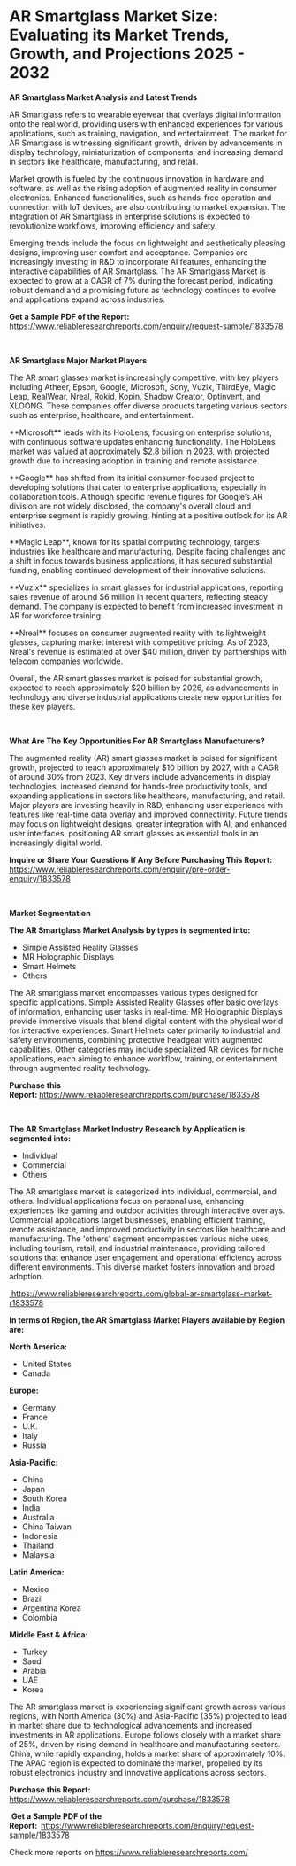 <p><h1>AR Smartglass Market Size: Evaluating its Market Trends, Growth, and Projections 2025 - 2032</h1></p><p><strong>AR Smartglass Market Analysis and Latest Trends</strong></p>
<p><p>AR Smartglass refers to wearable eyewear that overlays digital information onto the real world, providing users with enhanced experiences for various applications, such as training, navigation, and entertainment. The market for AR Smartglass is witnessing significant growth, driven by advancements in display technology, miniaturization of components, and increasing demand in sectors like healthcare, manufacturing, and retail.</p><p>Market growth is fueled by the continuous innovation in hardware and software, as well as the rising adoption of augmented reality in consumer electronics. Enhanced functionalities, such as hands-free operation and connection with IoT devices, are also contributing to market expansion. The integration of AR Smartglass in enterprise solutions is expected to revolutionize workflows, improving efficiency and safety.</p><p>Emerging trends include the focus on lightweight and aesthetically pleasing designs, improving user comfort and acceptance. Companies are increasingly investing in R&D to incorporate AI features, enhancing the interactive capabilities of AR Smartglass. The AR Smartglass Market is expected to grow at a CAGR of 7% during the forecast period, indicating robust demand and a promising future as technology continues to evolve and applications expand across industries.</p></p>
<p><strong>Get a Sample PDF of the Report:&nbsp;</strong> <a href="https://www.reliableresearchreports.com/enquiry/request-sample/1833578?utm_campaign=2246&utm_medium=2&utm_source=Github&utm_content=ia&utm_term=26032025&utm_id=ar-smartglass">https://www.reliableresearchreports.com/enquiry/request-sample/1833578</a></p>
<p>&nbsp;</p>
<p><strong>AR Smartglass Major Market Players</strong></p>
<p><p>The AR smart glasses market is increasingly competitive, with key players including Atheer, Epson, Google, Microsoft, Sony, Vuzix, ThirdEye, Magic Leap, RealWear, Nreal, Rokid, Kopin, Shadow Creator, Optinvent, and XLOONG. These companies offer diverse products targeting various sectors such as enterprise, healthcare, and entertainment.</p><p>**Microsoft** leads with its HoloLens, focusing on enterprise solutions, with continuous software updates enhancing functionality. The HoloLens market was valued at approximately $2.8 billion in 2023, with projected growth due to increasing adoption in training and remote assistance.</p><p>**Google** has shifted from its initial consumer-focused project to developing solutions that cater to enterprise applications, especially in collaboration tools. Although specific revenue figures for Google’s AR division are not widely disclosed, the company's overall cloud and enterprise segment is rapidly growing, hinting at a positive outlook for its AR initiatives.</p><p>**Magic Leap**, known for its spatial computing technology, targets industries like healthcare and manufacturing. Despite facing challenges and a shift in focus towards business applications, it has secured substantial funding, enabling continued development of their innovative solutions.</p><p>**Vuzix** specializes in smart glasses for industrial applications, reporting sales revenue of around $6 million in recent quarters, reflecting steady demand. The company is expected to benefit from increased investment in AR for workforce training.</p><p>**Nreal** focuses on consumer augmented reality with its lightweight glasses, capturing market interest with competitive pricing. As of 2023, Nreal's revenue is estimated at over $40 million, driven by partnerships with telecom companies worldwide.</p><p>Overall, the AR smart glasses market is poised for substantial growth, expected to reach approximately $20 billion by 2026, as advancements in technology and diverse industrial applications create new opportunities for these key players.</p></p>
<p>&nbsp;</p>
<p><strong>What Are The Key Opportunities For AR Smartglass Manufacturers?</strong></p>
<p><p>The augmented reality (AR) smart glasses market is poised for significant growth, projected to reach approximately $10 billion by 2027, with a CAGR of around 30% from 2023. Key drivers include advancements in display technologies, increased demand for hands-free productivity tools, and expanding applications in sectors like healthcare, manufacturing, and retail. Major players are investing heavily in R&D, enhancing user experience with features like real-time data overlay and improved connectivity. Future trends may focus on lightweight designs, greater integration with AI, and enhanced user interfaces, positioning AR smart glasses as essential tools in an increasingly digital world.</p></p>
<p><strong>Inquire or Share Your Questions If Any Before Purchasing This Report:</strong> <a href="https://www.reliableresearchreports.com/enquiry/pre-order-enquiry/1833578?utm_campaign=2246&utm_medium=2&utm_source=Github&utm_content=ia&utm_term=26032025&utm_id=ar-smartglass">https://www.reliableresearchreports.com/enquiry/pre-order-enquiry/1833578</a></p>
<p>&nbsp;</p>
<p><strong>Market Segmentation</strong></p>
<p><strong>The AR Smartglass Market Analysis by types is segmented into:</strong></p>
<p><ul><li>Simple Assisted Reality Glasses</li><li>MR Holographic Displays</li><li>Smart Helmets</li><li>Others</li></ul></p>
<p><p>The AR smartglass market encompasses various types designed for specific applications. Simple Assisted Reality Glasses offer basic overlays of information, enhancing user tasks in real-time. MR Holographic Displays provide immersive visuals that blend digital content with the physical world for interactive experiences. Smart Helmets cater primarily to industrial and safety environments, combining protective headgear with augmented capabilities. Other categories may include specialized AR devices for niche applications, each aiming to enhance workflow, training, or entertainment through augmented reality technology.</p></p>
<p><strong>Purchase this Report:&nbsp;</strong><a href="https://www.reliableresearchreports.com/purchase/1833578?utm_campaign=2246&utm_medium=2&utm_source=Github&utm_content=ia&utm_term=26032025&utm_id=ar-smartglass">https://www.reliableresearchreports.com/purchase/1833578</a></p>
<p>&nbsp;</p>
<p><strong>The AR Smartglass Market Industry Research by Application is segmented into:</strong></p>
<p><ul><li>Individual</li><li>Commercial</li><li>Others</li></ul></p>
<p><p>The AR smartglass market is categorized into individual, commercial, and others. Individual applications focus on personal use, enhancing experiences like gaming and outdoor activities through interactive overlays. Commercial applications target businesses, enabling efficient training, remote assistance, and improved productivity in sectors like healthcare and manufacturing. The 'others' segment encompasses various niche uses, including tourism, retail, and industrial maintenance, providing tailored solutions that enhance user engagement and operational efficiency across different environments. This diverse market fosters innovation and broad adoption.</p></p>
<p><a href="https://www.reliableresearchreports.com/global-ar-smartglass-market-r1833578?utm_campaign=2246&utm_medium=2&utm_source=Github&utm_content=ia&utm_term=26032025&utm_id=ar-smartglass">&nbsp;https://www.reliableresearchreports.com/global-ar-smartglass-market-r1833578</a></p>
<p><strong>In terms of Region, the AR Smartglass Market Players available by Region are:</strong></p>
<p>
    <p> <strong> North America: </strong>
        <ul>
            <li>United States</li>
            <li>Canada</li>
        </ul>
        </p> 
    <p> <strong> Europe: </strong>
        <ul>
            <li>Germany</li>
            <li>France</li>
            <li>U.K.</li>
            <li>Italy</li>
            <li>Russia</li>
        </ul>
        </p> 
    <p> <strong> Asia-Pacific: </strong>
        <ul>
            <li>China</li>
            <li>Japan</li>
            <li>South Korea</li>
            <li>India</li>
            <li>Australia</li>
            <li>China Taiwan</li>
            <li>Indonesia</li>
            <li>Thailand</li>
            <li>Malaysia</li>
        </ul>
        </p> 
    <p> <strong> Latin America: </strong>
        <ul>
            <li>Mexico</li>
            <li>Brazil</li>
            <li>Argentina Korea</li>
            <li>Colombia</li>
        </ul>
        </p> 
    <p> <strong> Middle East & Africa: </strong>
        <ul>
            <li>Turkey</li>
            <li>Saudi</li>
            <li>Arabia</li>
            <li>UAE</li>
            <li>Korea</li>
        </ul>
    </p>
    </p>
<p><p>The AR smartglass market is experiencing significant growth across various regions, with North America (30%) and Asia-Pacific (35%) projected to lead in market share due to technological advancements and increased investments in AR applications. Europe follows closely with a market share of 25%, driven by rising demand in healthcare and manufacturing sectors. China, while rapidly expanding, holds a market share of approximately 10%. The APAC region is expected to dominate the market, propelled by its robust electronics industry and innovative applications across sectors.</p></p>
<p><strong>Purchase this Report: </strong><a href="https://www.reliableresearchreports.com/purchase/1833578?utm_campaign=2246&utm_medium=2&utm_source=Github&utm_content=ia&utm_term=26032025&utm_id=ar-smartglass">https://www.reliableresearchreports.com/purchase/1833578</a></p>
<p>&nbsp;<strong>Get a Sample PDF of the Report:&nbsp;&nbsp;</strong><a href="https://www.reliableresearchreports.com/enquiry/request-sample/1833578?utm_campaign=2246&utm_medium=2&utm_source=Github&utm_content=ia&utm_term=26032025&utm_id=ar-smartglass">https://www.reliableresearchreports.com/enquiry/request-sample/1833578</a></p>
<p><strong></strong></p>
<p>Check more reports on <a href="https://www.reliableresearchreports.com/?utm_campaign=2246&utm_medium=2&utm_source=Github&utm_content=ia&utm_term=26032025&utm_id=ar-smartglass">https://www.reliableresearchreports.com/</a></p>